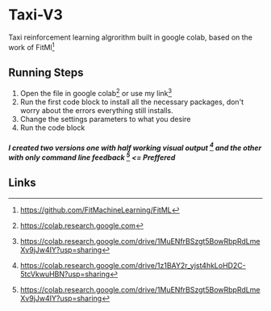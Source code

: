 # Taxi-V3
Taxi reinforcement learning algrorithm built in google colab, based on the work of FitMl[^1]</br>
## Running Steps
1. Open the file in google colab[^2] or use my link[^4]
2. Run the first code block to install all the necessary packages, don't worry about the errors everything still installs.
3. Change the settings parameters to what you desire
4. Run the code block
##### I created two versions one with half working visual output [^3] and the other with only command line feedback [^4] <= Preffered
## Links
[^1]: https://github.com/FitMachineLearning/FitML
[^2]: https://colab.research.google.com
[^3]: https://colab.research.google.com/drive/1z1BAY2r_yjst4hkLoHD2C-5tcVkwuHBN?usp=sharing
[^4]: https://colab.research.google.com/drive/1MuENfrBSzgt5BowRbpRdLmeXv9jJw4IY?usp=sharing
